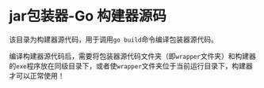 # jar包装器-Go 构建器源码

该目录为构建器源代码，用于调用`go build`命令编译包装器源代码。

编译构建器源代码后，需要将包装器源代码文件夹（即`wrapper`文件夹）和构建器的`exe`程序放在同级目录下，或者使`wrapper`文件夹位于当前运行目录下，构建器才可以正常使用！